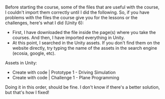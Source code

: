 Before starting the course, some of the files that are useful with the course, I couldn't import them correctly until I did the following.
So, if you have problems with the files the course give you for the lessons or the challenges, here's what I did (Unity 6):
- First, I have downloaded the file inside the page(s) where you take the courses. And then, I have imported everything in Unity.
- At this point, I searched in the Unity assets. If you don't find them on the website directly, try typing the name of the assets in the search engine (ecosia, google, etc).

Assets in Unity:
- Create with code | Prototype 1 - Driving Simulation
- Create with code | Challenge 1 - Plane Programming


Doing it in this order, should be fine. I don't know if there's a better solution, but that's how I fixed!
